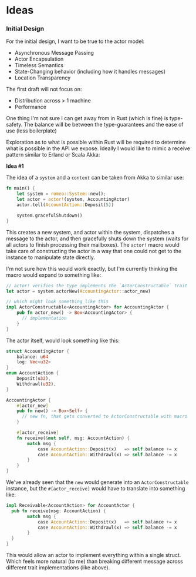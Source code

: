 # Ideas

### Initial Design
For the initial design, I want to be true to the actor model:
  + Asynchronous Message Passing
  + Actor Encapsulation
  + Timeless Semantics
  + State-Changing behavior (including how it handles messages)
  + Location Transparency

The first draft will not focus on:
  + Distribution across > 1 machine
  + Performance

One thing I'm not sure I can get away from in Rust (which is fine) is type-safety. The
balance will be between the type-guarantees and the ease of use (less boilerplate)

Exploration as to what is possible within Rust will be required to determine what is
possible in the API we expose. Ideally I would like to mimic a receive pattern similar
to Erland or Scala Akka:

__Idea #1__

The idea of a `system` and a `context` can be taken from Akka to similar use:

```rust
fn main() {
    let system = romeo::System::new();
    let actor = actor!(system, AccountingActor)
    actor.tell(AccountAction::Deposit(5))

    system.gracefulShutdown()
}
```

This creates a new system, and actor within the system, dispatches a message to the actor,
and then gracefully shuts down the system (waits for all actors to finish processing their
mailboxes). The `actor!` macro would take care of constructing the actor in a way that one
could not get to the instance to manipulate state directly. 

I'm not sure how this would work exactly, but I'm currently thinking the macro would expand
to something like:

```rust
// actor! verifies the type implements the `ActorConstructable` trait
let actor = system.actorNew(AccountingActor::actor_new)

// which might look something like this
impl ActorConstructable<AccountingActor> for AccountingActor {
    pub fn actor_new() -> Box<AccountingActor> {
      // implementation
    }
}
```

The actor itself, would look something like this:

```rust
struct AccountingActor {
    balance: u64
    log: Vec<u32>
}
enum AccountAction {
    Deposit(u32),
    Withdrawl(u32),
}

AccountingActor {
    #[actor_new]
    pub fn new() -> Box<Self> {
      // new fn, that gets converted to ActorConstructable with macro
    }

    #[actor_receive]
    fn receive(&mut self, msg: AccountAction) {
        match msg {
            case AccountAction::Deposit(x)   => self.balance += x
            case AccountAction::Withdrawl(x) => self.balance -= x
        }
    }
}
```

We've already seen that the `new` would generate into an `ActorConstructable` instance,
but the `#[actor_receive]` would have to translate into something like:

```rust
impl Receivable<AccountAction> for AccountActor {
  pub fn receive(msg: AccountAction) {
        match msg {
            case AccountAction::Deposit(x)   => self.balance += x
            case AccountAction::Withdrawl(x) => self.balance -= x
        }
  }
}
```

This would allow an actor to implement everything within a single struct.
Which feels more natural (to me) than breaking different message across different
trait implementations (like above).
